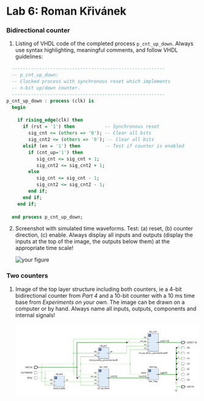 # Lab 6: Roman Křivánek

### Bidirectional counter

1. Listing of VHDL code of the completed process `p_cnt_up_down`. Always use syntax highlighting, meaningful comments, and follow VHDL guidelines:

```vhdl
  --------------------------------------------------------
  -- p_cnt_up_down:
  -- Clocked process with synchronous reset which implements
  -- n-bit up/down counter.
  --------------------------------------------------------
p_cnt_up_down : process (clk) is
  begin

    if rising_edge(clk) then
      if (rst = '1') then           -- Synchronous reset
        sig_cnt <= (others => '0'); -- Clear all bits
        sig_cnt2 <= (others => '0'); -- Clear all bits
      elsif (en = '1') then         -- Test if counter is enabled
        if (cnt_up='1') then
           sig_cnt <= sig_cnt + 1;
           sig_cnt2 <= sig_cnt2 + 1;
        else
           sig_cnt <= sig_cnt - 1;
           sig_cnt2 <= sig_cnt2 - 1;
        end if;  
      end if;
    end if;

  end process p_cnt_up_down;
```

2. Screenshot with simulated time waveforms. Test: (a) reset, (b) counter direction, (c) enable. Always display all inputs and outputs (display the inputs at the top of the image, the outputs below them) at the appropriate time scale!

   ![your figure](images/)

### Two counters

1. Image of the top layer structure including both counters, ie a 4-bit bidirectional counter from *Part 4* and a 10-bit counter with a 10 ms time base from *Experiments on your own*. The image can be drawn on a computer or by hand. Always name all inputs, outputs, components and internal signals!

   ![your figure](images/12bit_and_4bit_counters.png)
